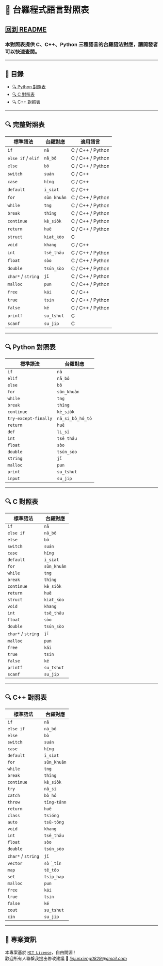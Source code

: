 # 📜 台羅程式語言對照表

## [回到 README](README.md)

### 本對照表提供 **C、C++、Python** 三種語言的台羅語法對應，讓開發者可以快速查閱。

---

## 📝 **目錄**

- [🔍 Python 對照表](#python-語法對照表)
- [🔍 C 對照表](#c-語法對照表)
- [🔍 C++ 對照表](#c++-語法對照表)

---

## 🔍 **完整對照表**

| **標準語法** | **台羅對應** | **適用語言** |
|-------------|-------------|--------------|
| `if`        | `nā`       | C / C++ / Python |
| `else if` / `elif` | `nā_bô`   | C / C++ / Python |
| `else`      | `bô`       | C / C++ / Python |
| `switch`    | `suán`     | C / C++ |
| `case`      | `hîng`       | C / C++ |
| `default`   | `ī_siat`     | C / C++ |
| `for`       | `sûn_khuân`  | C / C++ / Python |
| `while`     | `tng`  | C / C++ / Python |
| `break`     | `thîng`  | C / C++ / Python |
| `continue`  | `kè_siòk` | C / C++ / Python |
| `return`    | `huê`  | C / C++ / Python |
| `struct`    | `kiat_kòo`      | C |
| `void`      | `khang`    | C / C++ |
| `int`       | `tsê_thâu`       | C / C++ / Python |
| `float`     | `sòo`     | C / C++ / Python |
| `double`     | `tsún_sòo`     | C / C++ / Python |
| `char*` / `string` | `jī` | C / C++ / Python |
| `malloc`    | `pun` | C / C++ / Python |
| `free`    | `kái` | C / C++ |
| `true`      | `tsin`     | C / C++ / Python |
| `false`     | `ké`       | C / C++ / Python |
| `printf`    | `su_tshut` | C |
| `scanf`     | `su_jip` | C |

---

## 🔍 **Python 對照表**

| **標準語法** | **台羅對應** |
|-------------|-------------|
| `if`        | `nā` |
| `elif`      | `nā_bô` |
| `else`      | `bô` |
| `for`       | `sûn_khuân` |
| `while`     | `tng` |
| `break`     | `thîng` |
| `continue`  | `kè_siòk` |
| `try-except-finally` | `nā_si_bô_hó_tō` |
| `return`    | `huê` |
| `def`       | `li_sī` |
| `int`       | `tsê_thâu` |
| `float`     | `sòo` |
| `double`    | `tsún_sòo` |
| `string`    | `jī` |
| `malloc`    | `pun` |
| `print`     | `su_tshut` |
| `input`     | `su_jip` |

---

## 🔍 **C 對照表**

| **標準語法** | **台羅對應** |
|-------------|-------------|
| `if`        | `nā` |
| `else if`   | `nā_bô` |
| `else`      | `bô` |
| `switch`    | `suán` |
| `case`      | `hîng` |
| `default`   | `ī_siat` |
| `for`       | `sûn_khuân` |
| `while`     | `tng` |
| `break`     | `thîng` |
| `continue`  | `kè_siòk` |
| `return`    | `huê` |
| `struct`    | `kiat_kòo` |
| `void`      | `khang` |
| `int`       | `tsê_thâu` |
| `float`     | `sòo` |
| `double`    | `tsún_sòo` |
| `char*` / `string` | `jī` |
| `malloc`    | `pun` |
| `free`      | `kái` |
| `true`      | `tsin` |
| `false`     | `ké` |
| `printf`    | `su_tshut` |
| `scanf`     | `su_jip` |

---

## 🔍 **C++ 對照表**

| **標準語法** | **台羅對應** |
|-------------|-------------|
| `if`        | `nā` |
| `else if`   | `nā_bô` |
| `else`      | `bô` |
| `switch`    | `suán` |
| `case`      | `hîng` |
| `default`   | `ī_siat` |
| `for`       | `sûn_khuân` |
| `while`     | `tng` |
| `break`     | `thîng` |
| `continue`  | `kè_siòk` |
| `try`       | `nā_si` |
| `catch`     | `bô_hó` |
| `throw`     | `tîng-tânn` |
| `return`    | `huê` |
| `class`     | `tsióng` |
| `auto`      | `tsū-tōng` |
| `void`      | `khang` |
| `int`       | `tsê_thâu` |
| `float`     | `sòo` |
| `double`    | `tsún_sòo` |
| `char*` / `string` | `jī` |
| `vector`    | `sò͘_tīn` |
| `map`       | `tē_tôo` |
| `set`       | `tsi̍p_hap` |
| `malloc`    | `pun` |
| `free`      | `kái` |
| `true`      | `tsin` |
| `false`     | `ké` |
| `cout`      | `su_tshut` |
| `cin`       | `su_jip` |

---

## 📜 **專案資訊**
本專案基於 [`MIT License`](https://github.com/Alan20050829/taiyu-programming-language/blob/main/LICENSE)，自由開源！  
歡迎所有人聯繫我提出修改建議 📧 *linjunxieng0829@gmail.com*

